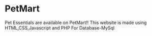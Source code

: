 # PetMart
Pet Essentials are available on PetMart!!
This website is made using HTML,CSS,Javascript and PHP
For Database-MySql 
